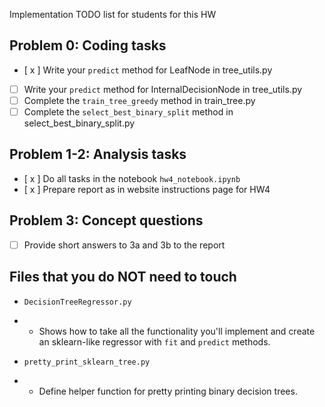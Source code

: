 Implementation TODO list for students for this HW

## Problem 0: Coding tasks

* [ x ] Write your `predict` method for LeafNode in tree_utils.py
* [  ] Write your `predict` method for InternalDecisionNode in tree_utils.py
* [  ] Complete the `train_tree_greedy` method in train_tree.py
* [  ] Complete the `select_best_binary_split` method in select_best_binary_split.py

## Problem 1-2: Analysis tasks

* [ x ] Do all tasks in the notebook `hw4_notebook.ipynb` 
* [ x ] Prepare report as in website instructions page for HW4

## Problem 3: Concept questions

* [ ] Provide short answers to 3a and 3b to the report

## Files that you do NOT need to touch

* `DecisionTreeRegressor.py`
* * Shows how to take all the functionality you'll implement and create an sklearn-like regressor with `fit` and `predict` methods.

* `pretty_print_sklearn_tree.py`
* * Define helper function for pretty printing binary decision trees.
